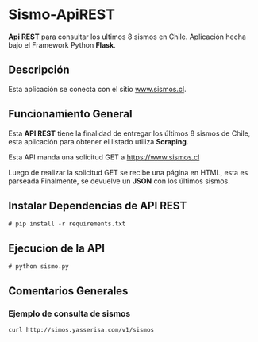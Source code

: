 Sismo-ApiREST
=============================================================
**Api REST** para consultar los ultimos 8 sismos en Chile.
Aplicación hecha bajo el Framework Python **Flask**.

## Descripción

Esta aplicación se conecta con el sitio www.sismos.cl.

## Funcionamiento General

Esta **API REST** tiene la finalidad de entregar los últimos 8 sismos de Chile, esta aplicación para obtener el listado utiliza **Scraping**.

Esta API manda una solicitud GET a https://www.sismos.cl

Luego de realizar la solicitud GET se recibe una página en HTML, esta es parseada
Finalmente, se devuelve un **JSON** con los últimos sismos.

Instalar Dependencias de API REST
---------------------
```
# pip install -r requirements.txt
```
Ejecucion de la API
------------------------------------
```
# python sismo.py
```
Comentarios Generales
------------------------------------

### Ejemplo de consulta de sismos

```
curl http://simos.yasserisa.com/v1/sismos
```
